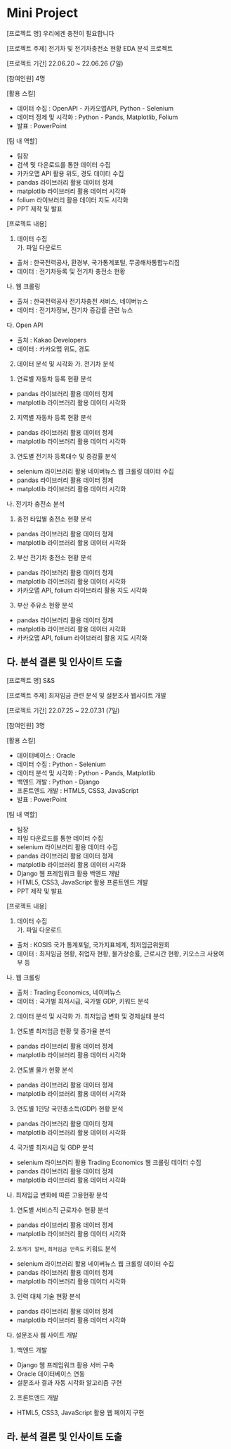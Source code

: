 # Mini Project
[프로젝트 명]
우리에겐 충전이 필요합니다

[프로젝트 주제]
전기차 및 전기차충전소 현황 EDA 분석 프로젝트

[프로젝트 기간]
22.06.20 ~ 22.06.26 (7일)

[참여인원]
4명

[활용 스킬]
- 데이터 수집 : OpenAPI - 카카오맵API, Python - Selenium
- 데이터 정제 및 시각화 : Python - Pands, Matplotlib, Folium
- 발표 : PowerPoint

[팀 내 역할]
- 팀장
- 검색 및 다운로드를 통한 데이터 수집
- 카카오맵 API 활용 위도, 경도 데이터 수집
- pandas 라이브러리 활용 데이터 정제
- matplotlib 라이브러리 활용 데이터 시각화
- folium 라이브러리 활용 데이터 지도 시각화
- PPT 제작 및 발표

[프로젝트 내용]
1. 데이터 수집<br>
가. 파일 다운로드
- 출처 : 한국전력공사, 환경부, 국가통계포털, 무공해차통합누리집
- 데이터 : 전기차등록 및 전기차 충전소 현황

나. 웹 크롤링
- 출처 : 한국전력공사 전기차충전 서비스, 네이버뉴스
- 데이터 : 전기차정보, 전기차 증감률 관련 뉴스

다. Open API
- 출처 : Kakao Developers
- 데이터 : 카카오맵 위도, 경도

2. 데이터 분석 및 시각화
가. 전기차 분석
1) 연료별 자동차 등록 현황 분석
- pandas 라이브러리 활용 데이터 정제
- matplotlib 라이브러리 활용 데이터 시각화
2) 지역별 자동차 등록 현황 분석
- pandas 라이브러리 활용 데이터 정제
- matplotlib 라이브러리 활용 데이터 시각화
3) 연도별 전기차 등록대수 및 증감률 분석
- selenium 라이브러리 활용 네이버뉴스 웹 크롤링 데이터 수집
- pandas 라이브러리 활용 데이터 정제
- matplotlib 라이브러리 활용 데이터 시각화

나. 전기차 충전소 분석
1) 충전 타입별 충전소 현황 분석
- pandas 라이브러리 활용 데이터 정제
- matplotlib 라이브러리 활용 데이터 시각화
2) 부산 전기차 충전소 현황 분석
- pandas 라이브러리 활용 데이터 정제
- matplotlib 라이브러리 활용 데이터 시각화
- 카카오맵 API, folium 라이브러리 활용 지도 시각화
3) 부산 주유소 현황 분석
- pandas 라이브러리 활용 데이터 정제
- matplotlib 라이브러리 활용 데이터 시각화
- 카카오맵 API, folium 라이브러리 활용 지도 시각화

다. 분석 결론 및 인사이트 도출
------------------------------------------------------------------------------------------------------------------------------------------------
[프로젝트 명]
S&S

[프로젝트 주제]
최저임금 관련 분석 및 설문조사 웹사이트 개발

[프로젝트 기간]
22.07.25 ~ 22.07.31 (7일)

[참여인원]
3명

[활용 스킬]
- 데이터베이스 : Oracle
- 데이터 수집 : Python - Selenium
- 데이터 분석 및 시각화 : Python - Pands, Matplotlib
- 백엔드 개발 : Python - Django
- 프론트엔드 개발 : HTML5, CSS3, JavaScript
- 발표 : PowerPoint

[팀 내 역할]
- 팀장
- 파일 다운로드를 통한 데이터 수집
- selenium 라이브러리 활용 데이터 수집
- pandas 라이브러리 활용 데이터 정제
- matplotlib 라이브러리 활용 데이터 시각화
- Django 웹 프레임워크 활용 백엔드 개발
- HTML5, CSS3, JavaScript 활용 프론트엔드 개발
- PPT 제작 및 발표

[프로젝트 내용]
1. 데이터 수집<br>
가. 파일 다운로드
- 출처 : KOSIS 국가 통계포털, 국가지표체계, 최저임금위원회
- 데이터 : 최저임금 현황, 취업자 현황, 물가상승률, 근로시간 현황, 키오스크 사용여부 등

나. 웹 크롤링
- 출처 : Trading Economics, 네이버뉴스
- 데이터 : 국가별 최저시급, 국가별 GDP, 키워드 분석

2. 데이터 분석 및 시각화
가. 최저임금 변화 및 경제실태 분석
1) 연도별 최저임금 현황 및 증가율 분석
- pandas 라이브러리 활용 데이터 정제
- matplotlib 라이브러리 활용 데이터 시각화
2) 연도별 물가 현황 분석
- pandas 라이브러리 활용 데이터 정제
- matplotlib 라이브러리 활용 데이터 시각화
3) 연도별 1인당 국민총소득(GDP) 현황 분석
- pandas 라이브러리 활용 데이터 정제
- matplotlib 라이브러리 활용 데이터 시각화
4) 국가별 최저시급 및 GDP 분석
- selenium 라이브러리 활용 Trading Economics 웹 크롤링 데이터 수집
- pandas 라이브러리 활용 데이터 정제
- matplotlib 라이브러리 활용 데이터 시각화

나. 최저임금 변화에 따른 고용현황 분석
1) 연도별 서비스직 근로자수 현황 분석
- pandas 라이브러리 활용 데이터 정제
- matplotlib 라이브러리 활용 데이터 시각화
2) `쪼개기 알바`, `최저임금 만족도` 키워드 분석
- selenium 라이브러리 활용 네이버뉴스 웹 크롤링 데이터 수집
- pandas 라이브러리 활용 데이터 정제
- matplotlib 라이브러리 활용 데이터 시각화
3) 인력 대체 기술 현황 분석
- pandas 라이브러리 활용 데이터 정제
- matplotlib 라이브러리 활용 데이터 시각화

다. 설문조사 웹 사이트 개발
1) 백엔드 개발
- Django 웹 프레임워크 활용 서버 구축
- Oracle 데이터베이스 연동
- 설문조사 결과 자동 시각화 알고리즘 구현
2) 프론트엔드 개발
- HTML5, CSS3, JavaScript 활용 웹 페이지 구현

라. 분석 결론 및 인사이트 도출
-----------------------------------------------------------------------------------------------------------------------------------------------
